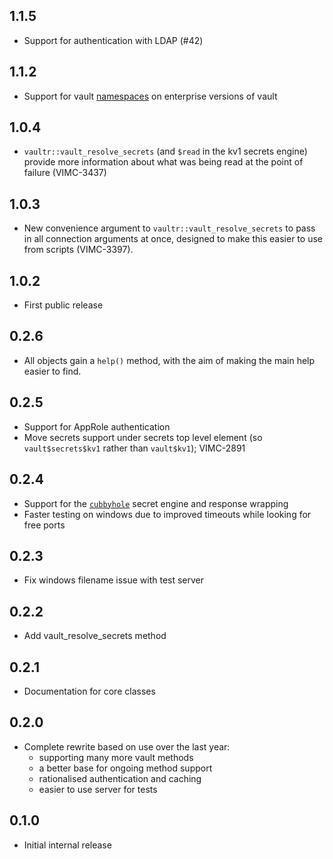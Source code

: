 ## 1.1.5

* Support for authentication with LDAP (#42)

## 1.1.2

* Support for vault [namespaces](https://developer.hashicorp.com/vault/tutorials/enterprise/namespaces) on enterprise versions of vault

## 1.0.4

* `vaultr::vault_resolve_secrets` (and `$read` in the kv1 secrets engine) provide more information about what was being read at the point of failure (VIMC-3437)

## 1.0.3

* New convenience argument to `vaultr::vault_resolve_secrets` to pass in all connection arguments at once, designed to make this easier to use from scripts (VIMC-3397).

## 1.0.2

* First public release

## 0.2.6

* All objects gain a `help()` method, with the aim of making the main help easier to find.

## 0.2.5

* Support for AppRole authentication
* Move secrets support under secrets top level element (so `vault$secrets$kv1` rather than `vault$kv1`); VIMC-2891

## 0.2.4

* Support for the [`cubbyhole`](https://www.vaultproject.io/docs/secrets/cubbyhole/index.html) secret engine and response wrapping
* Faster testing on windows due to improved timeouts while looking for free ports

## 0.2.3

* Fix windows filename issue with test server

## 0.2.2

* Add vault_resolve_secrets method

## 0.2.1

* Documentation for core classes

## 0.2.0

* Complete rewrite based on use over the last year:
  - supporting many more vault methods
  - a better base for ongoing method support
  - rationalised authentication and caching
  - easier to use server for tests

## 0.1.0

* Initial internal release
